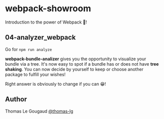 # webpack-showroom

Introduction to the power of Webpack 🚀!

## 04-analyzer_webpack

Go for `npm run analyze`

**webpack-bundle-analizer** gives you the opportunity to visualize your bundle via a tree. It's now easy to spot if a bundle has or does not have **tree shaking**. You can now decide by yourself to keep or choose another package to fulfill your wishes!

Right answer is obviously to change if you can 😁!

## Author

Thomas Le Gougaud [@thomas-lg](https://github.com/thomas-lg)
